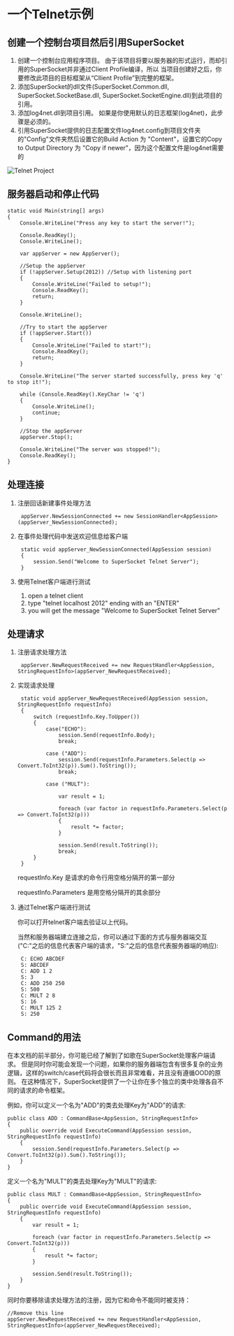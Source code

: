 #  一个Telnet示例

## 创建一个控制台项目然后引用SuperSocket

1. 创建一个控制台应用程序项目。 由于该项目将要以服务器的形式运行，而却引用的SuperSocket并非通过Client Profile编译，所以 当项目创建好之后，你要修改此项目的目标框架从“Cllient Profile”到完整的框架。
2. 添加SuperSocket的dll文件(SuperSocket.Common.dll, SuperSocket.SocketBase.dll, SuperSocket.SocketEngine.dll)到此项目的引用。
3. 添加log4net.dll到项目引用。 如果是你使用默认的日志框架(log4net)，此步骤是必须的。 
4. 引用SuperSocket提供的日志配置文件log4net.config到项目文件夹的"Config"文件夹然后设置它的Build Action 为 "Content"，设置它的Copy to Output Directory 为 "Copy if newer"，因为这个配置文件是log4net需要的

![Telnet Project](images/telnetproject.jpg)


## 服务器启动和停止代码

	static void Main(string[] args)
	{
		Console.WriteLine("Press any key to start the server!");

		Console.ReadKey();
		Console.WriteLine();

		var appServer = new AppServer();

		//Setup the appServer
		if (!appServer.Setup(2012)) //Setup with listening port
		{
			Console.WriteLine("Failed to setup!");
			Console.ReadKey();
			return;
		}

		Console.WriteLine();

		//Try to start the appServer
		if (!appServer.Start())
		{
			Console.WriteLine("Failed to start!");
			Console.ReadKey();
			return;
		}

		Console.WriteLine("The server started successfully, press key 'q' to stop it!");

		while (Console.ReadKey().KeyChar != 'q')
		{
			Console.WriteLine();
			continue;
		}

		//Stop the appServer
		appServer.Stop();

		Console.WriteLine("The server was stopped!");
		Console.ReadKey();
	}



## 处理连接

1. 注册回话新建事件处理方法
	

		appServer.NewSessionConnected += new SessionHandler<AppSession>(appServer_NewSessionConnected);
	

2. 在事件处理代码中发送欢迎信息给客户端


		static void appServer_NewSessionConnected(AppSession session)
		{
			session.Send("Welcome to SuperSocket Telnet Server");
		}
	
3. 使用Telnet客户端进行测试

	1. open a telnet client
	2. type "telnet localhost 2012" ending with an "ENTER"
	3. you will get the message "Welcome to SuperSocket Telnet Server"

## 处理请求

1. 注册请求处理方法	
	
		appServer.NewRequestReceived += new RequestHandler<AppSession, StringRequestInfo>(appServer_NewRequestReceived);



2. 实现请求处理
	
		static void appServer_NewRequestReceived(AppSession session, StringRequestInfo requestInfo)
		{
			switch (requestInfo.Key.ToUpper())
			{
				case("ECHO"):
					session.Send(requestInfo.Body);
					break;

				case ("ADD"):
					session.Send(requestInfo.Parameters.Select(p => Convert.ToInt32(p)).Sum().ToString());
					break;

				case ("MULT"):

					var result = 1;

					foreach (var factor in requestInfo.Parameters.Select(p => Convert.ToInt32(p)))
					{
						result *= factor;
					}

					session.Send(result.ToString());
					break;
			}
		}

	requestInfo.Key 是请求的命令行用空格分隔开的第一部分

    requestInfo.Parameters 是用空格分隔开的其余部分

3. 通过Telnet客户端进行测试

	你可以打开telnet客户端去验证以上代码。

	当然和服务器端建立连接之后，你可以通过下面的方式与服务器端交互("C:"之后的信息代表客户端的请求，"S:"之后的信息代表服务器端的响应):

		C: ECHO ABCDEF
		S: ABCDEF
		C: ADD 1 2
		S: 3
		C: ADD 250 250
		S: 500
		C: MULT 2 8
		S: 16
		C: MULT 125 2
		S: 250


## Command的用法
在本文档的前半部分，你可能已经了解到了如歌在SuperSocket处理客户端请求。 但是同时你可能会发现一个问题，如果你的服务器端包含有很多复杂的业务逻辑，这样的switch/case代码将会很长而且非常难看，并且没有遵循OOD的原则。
在这种情况下，SuperSocket提供了一个让你在多个独立的类中处理各自不同的请求的命令框架。

例如，你可以定义一个名为"ADD"的类去处理Key为"ADD"的请求:

	public class ADD : CommandBase<AppSession, StringRequestInfo>
    {
        public override void ExecuteCommand(AppSession session, StringRequestInfo requestInfo)
        {
            session.Send(requestInfo.Parameters.Select(p => Convert.ToInt32(p)).Sum().ToString());
        }
    }
	
定义一个名为"MULT"的类去处理Key为"MULT"的请求:

	public class MULT : CommandBase<AppSession, StringRequestInfo>
    {
        public override void ExecuteCommand(AppSession session, StringRequestInfo requestInfo)
        {
            var result = 1;

            foreach (var factor in requestInfo.Parameters.Select(p => Convert.ToInt32(p)))
            {
                result *= factor;
            }

            session.Send(result.ToString());
        }
    }
 
 同时你要移除请求处理方法的注册，因为它和命令不能同时被支持：
 
	//Remove this line
	appServer.NewRequestReceived += new RequestHandler<AppSession, StringRequestInfo>(appServer_NewRequestReceived);